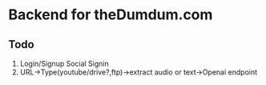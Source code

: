 # Backend for theDumdum.com

## Todo
1. Login/Signup Social Signin
1. URL->Type(youtube/drive?,ftp)->extract audio or text->Openai endpoint

